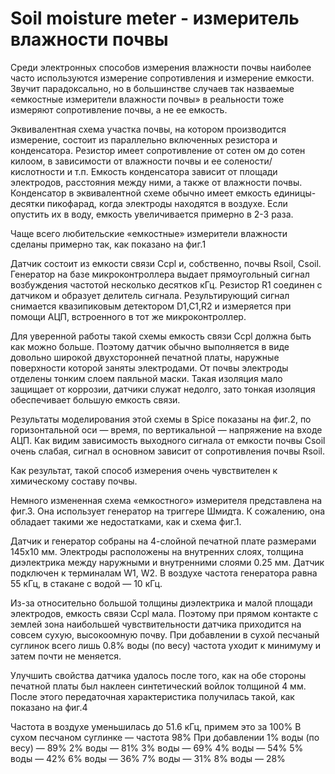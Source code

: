 # Soil moisture meter - измеритель влажности почвы

Среди электронных способов измерения влажности почвы наиболее часто используются измерение сопротивления и измерение емкости.  Звучит парадоксально, но в большинстве случаев так назваемые «емкостные измерители влажности почвы» в реальности тоже измеряют сопротивление почвы, а не ее емкость.

Эквивалентная схема участка почвы, на котором производится измерение, состоит из параллельно включенных резистора и конденсатора. Резистор имеет сопротивление от сотен ом до сотен килоом, в зависимости от влажности почвы и ее солености/кислотности и т.п. Емкость конденсатора зависит от площади электродов, расстояния между ними, а также от влажности почвы. Конденсатор в эквивалентной схеме обычно имеет емкость единицы-десятки пикофарад, когда электроды находятся в воздухе. Если опустить их в воду, емкость увеличивается примерно в 2-3 раза. 

Чаще всего любительские «емкостные» измерители влажности сделаны примерно так, как показано на фиг.1

Датчик состоит из емкости связи Ccpl и, собственно, почвы Rsoil, Csoil. Генератор на базе микроконтроллера выдает прямоугольный сигнал возбуждения частотой несколько десятков кГц. Резистор R1 соединен с датчиком и образует делитель сигнала. Результирующий сигнал  снимается квазипиковым детектором D1,C1,R2 и  измеряется при помощи АЦП, встроенного в тот же микроконтроллер. 

Для уверенной работы такой схемы емкость связи Ccpl должна быть как можно больше. Поэтому датчик обычно выполняется в виде довольно широкой двухсторонней печатной платы, наружные поверхности которой заняты электродами. От почвы электроды отделены тонким слоем паяльной маски. Такая изоляция мало защищает от коррозии, датчики служат недолго, зато тонкая изоляция обеспечивает большую емкость связи. 

Результаты моделирования этой схемы в Spice показаны на фиг.2, по горизонтальной оси — время, по вертикальной — напряжение на входе АЦП. Как видим зависимость выходного сигнала от емкости почвы Csoil очень слабая, сигнал в основном зависит от сопротивления почвы Rsoil.

Как результат, такой способ измерения очень чувствителен к химическому составу почвы.

Немного измененная схема «емкостного» измерителя представлена на фиг.3. Она использует генератор на триггере Шмидта. К сожалению, она обладает такими же недостатками, как и схема фиг.1.

Датчик и генератор собраны на 4-слойной печатной плате размерами 145х10 мм. Электроды расположены на внутренних слоях, толщина диэлектрика между наружными и внутренними слоями 0.25 мм.  Датчик подключен к терминалам W1, W2. В воздухе частота генератора равна 55 кГц, в стакане с водой — 10 кГц.

Из-за относительно большой толщины диэлектрика и малой площади электродов, емкость связи Ccpl мала. Поэтому при прямом контакте с землей зона наибольшей чувствительности датчика приходится на совсем сухую, высокоомную почву. При добавлении в сухой песчаный суглинок всего лишь 0.8% воды (по весу) частота уходит к минимуму и затем почти не меняется. 

Улучшить свойства датчика удалось после того, как на обе стороны печатной платы был наклеен синтетический войлок толщиной 4 мм. После этого передаточная характеристика получилась такой, как показано на фиг.4

Частота в воздухе уменьшилась до 51.6 кГц, примем это за 100%
В сухом песчаном суглинке — частота 98%
При добавлении 1% воды (по весу) — 89%
2% воды — 81%
3% воды — 69%
4% воды — 54%
5% воды — 42%
6% воды — 36%
7% воды — 31%
8% воды — 28%

